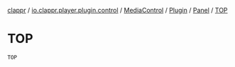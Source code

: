 [clappr](../../../../index.md) / [io.clappr.player.plugin.control](../../../index.md) / [MediaControl](../../index.md) / [Plugin](../index.md) / [Panel](index.md) / [TOP](./-t-o-p.md)

# TOP

`TOP`